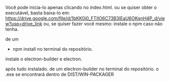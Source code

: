 Você pode inicia-lo apenas clicando no index.html.
ou se quiser obter o executável, basta baixa-lo em:
https://drive.google.com/file/d/1bKK0i0_FTIlO6C73B3lEaU6OKqnH4P_d/view?usp=drive_link
ou, se quiser fazer você mesmo:
instale o npm caso não tenha.

de um 
- npm install
no terminal do repositório.

instale o electron-builder e electron.

após tudo instalado.
de um electron-builder no terminal do repositório.
o .exe se encontrará dentro de DIST/WIN-PACKAGER
